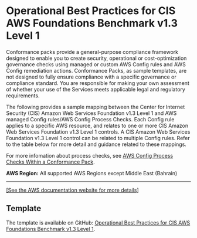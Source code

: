 # Operational Best Practices for CIS AWS Foundations Benchmark v1\.3 Level 1<a name="operational-best-practices-for-cis_aws_benchmark_level_1"></a>

Conformance packs provide a general\-purpose compliance framework designed to enable you to create security, operational or cost\-optimization governance checks using managed or custom AWS Config rules and AWS Config remediation actions\. Conformance Packs, as sample templates, are not designed to fully ensure compliance with a specific governance or compliance standard\. You are responsible for making your own assessment of whether your use of the Services meets applicable legal and regulatory requirements\.

The following provides a sample mapping between the Center for Internet Security \(CIS\) Amazon Web Services Foundation v1\.3 Level 1 and AWS managed Config rules/AWS Config Process Checks\. Each Config rule applies to a specific AWS resource, and relates to one or more CIS Amazon Web Services Foundation v1\.3 Level 1 controls\. A CIS Amazon Web Services Foundation v1\.3 Level 1 control can be related to multiple Config rules\. Refer to the table below for more detail and guidance related to these mappings\.

For more infomation about process checks, see [AWS Config Process Checks Within a Conformance Pack](process-checks.md)\.

**AWS Region:** All supported AWS Regions except Middle East \(Bahrain\)


****  
[\[See the AWS documentation website for more details\]](http://docs.aws.amazon.com/config/latest/developerguide/operational-best-practices-for-cis_aws_benchmark_level_1.html)

## Template<a name="cis_aws_benchmark_level_1-conformance-pack-sample"></a>

The template is available on GitHub: [Operational Best Practices for CIS AWS Foundations Benchmark v1\.3 Level 1](https://github.com/awslabs/aws-config-rules/blob/master/aws-config-conformance-packs/Operational-Best-Practices-for-CIS-AWS-FB-v1.3-Level1.yaml)\.